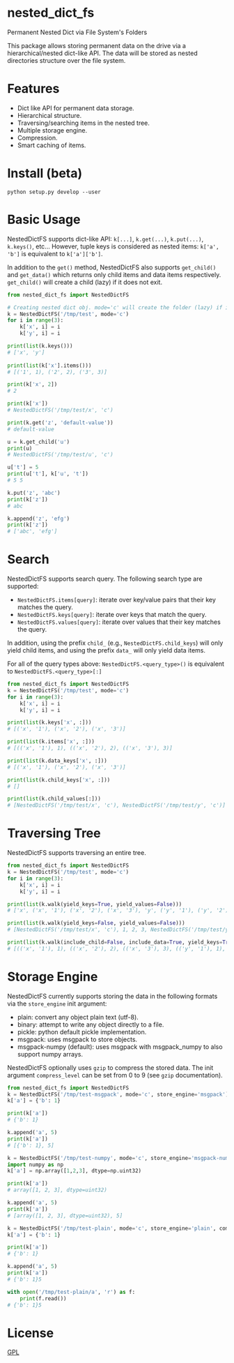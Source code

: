 # nested_dict_fs

Permanent Nested Dict via File System's Folders

This package allows storing permanent data on the drive via a hierarchical/nested dict-like API.
The data will be stored as nested directories structure over the file system.


# Features
- Dict like API for permanent data storage.
- Hierarchical structure.
- Traversing/searching items in the nested tree.
- Multiple storage engine.
- Compression.
- Smart caching of items.


# Install (beta)
`python setup.py develop --user`


# Basic Usage
NestedDictFS supports dict-like API: `k[...]`, `k.get(...)`, `k.put(...)`, `k.keys()`, etc...
However, tuple keys is considered as nested items: `k['a', 'b']` is equivalent to `k['a']['b']`.

In addition to the `get()` method, NestedDictFS also supports `get_child()` and `get_data()` which returns only
child items and data items respectively.
`get_child()` will create a child (lazy) if it does not exit.

```python
from nested_dict_fs import NestedDictFS

# Creating nested dict obj. mode='c' will create the folder (lazy) if it doesn't exist.
k = NestedDictFS('/tmp/test', mode='c')
for i in range(3):
    k['x', i] = i
    k['y', i] = i

print(list(k.keys()))
# ['x', 'y']
 
print(list(k['x'].items()))
# [('1', 1), ('2', 2), ('3', 3)]

print(k['x', 2])
# 2

print(k['x'])
# NestedDictFS('/tmp/test/x', 'c')

print(k.get('z', 'default-value'))
# default-value

u = k.get_child('u')
print(u)
# NestedDictFS('/tmp/test/u', 'c')

u['t'] = 5
print(u['t'], k['u', 't'])
# 5 5

k.put('z', 'abc')
print(k['z'])
# abc

k.append('z', 'efg')
print(k['z'])
# ['abc', 'efg']
```

# Search
NestedDictFS supports search query.
The following search type are supported:
- `NestedDictFS.items[query]`: iterate over key/value pairs that their key matches the query.
- `NestedDictFS.keys[query]`: iterate over keys that match the query.
- `NestedDictFS.values[query]`: iterate over values that their key matches the query.

In addition, using the prefix `child_` (e.g., `NestedDictFS.child_keys`) will only yield child items,
and using the prefix `data_` will only yield data items. 

For all of the query types above: `NestedDictFS.<query_type>()` is equivalent to `NestedDictFS.<query_type>[:]`

```python
from nested_dict_fs import NestedDictFS
k = NestedDictFS('/tmp/test', mode='c')
for i in range(3):
    k['x', i] = i
    k['y', i] = i

print(list(k.keys['x', :]))
# [('x', '1'), ('x', '2'), ('x', '3')]

print(list(k.items['x', :]))
# [(('x', '1'), 1), (('x', '2'), 2), (('x', '3'), 3)]

print(list(k.data_keys['x', :]))
# [('x', '1'), ('x', '2'), ('x', '3')]

print(list(k.child_keys['x', :]))
# []

print(list(k.child_values[:]))
# [NestedDictFS('/tmp/test/x', 'c'), NestedDictFS('/tmp/test/y', 'c')]
```

# Traversing Tree
NestedDictFS supports traversing an entire tree.

```python
from nested_dict_fs import NestedDictFS
k = NestedDictFS('/tmp/test', mode='c')
for i in range(3):
    k['x', i] = i
    k['y', i] = i

print(list(k.walk(yield_keys=True, yield_values=False)))
# ['x', ('x', '1'), ('x', '2'), ('x', '3'), 'y', ('y', '1'), ('y', '2'), ('y', '3')]

print(list(k.walk(yield_keys=False, yield_values=False)))
# [NestedDictFS('/tmp/test/x', 'c'), 1, 2, 3, NestedDictFS('/tmp/test/y', 'c'), 1, 2, 3]

print(list(k.walk(include_child=False, include_data=True, yield_keys=True, yield_values=True)))
# [(('x', '1'), 1), (('x', '2'), 2), (('x', '3'), 3), (('y', '1'), 1), (('y', '2'), 2), (('y', '3'), 3)]
```


# Storage Engine
NestedDictFS currently supports storing the data in the following formats via the `store_engine` init argument:
- plain: convert any object plain text (utf-8).
- binary: attempt to write any object directly to a file.
- pickle: python default pickle implementation.
- msgpack: uses msgpack to store objects.
- msgpack-numpy (default): uses msgpack with msgpack_numpy to also support numpy arrays.

NestedDictFS optionally uses `gzip` to compress the stored data.
The init argument `compress_level` can be set from 0 to 9 (see `gzip` documentation).

```python
from nested_dict_fs import NestedDictFS
k = NestedDictFS('/tmp/test-msgpack', mode='c', store_engine='msgpack')
k['a'] = {'b': 1}

print(k['a'])
# {'b': 1}

k.append('a', 5)
print(k['a'])
# [{'b': 1}, 5]

k = NestedDictFS('/tmp/test-numpy', mode='c', store_engine='msgpack-numpy')
import numpy as np
k['a'] = np.array([1,2,3], dtype=np.uint32)

print(k['a'])
# array([1, 2, 3], dtype=uint32)

k.append('a', 5)
print(k['a'])
# [array([1, 2, 3], dtype=uint32), 5]

k = NestedDictFS('/tmp/test-plain', mode='c', store_engine='plain', compress_level=0)
k['a'] = {'b': 1}

print(k['a'])
# {'b': 1}

k.append('a', 5)
print(k['a'])
# {'b': 1}5

with open('/tmp/test-plain/a', 'r') as f:
    print(f.read())
# {'b': 1}5
```

# License
[GPL](LICENSE.txt)